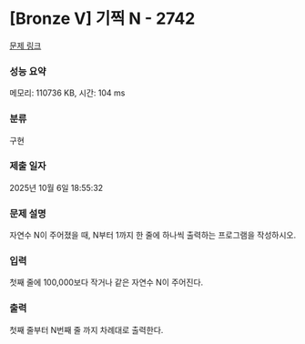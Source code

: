 # [Bronze V] 기찍 N - 2742 

[문제 링크](https://www.acmicpc.net/problem/2742) 

### 성능 요약

메모리: 110736 KB, 시간: 104 ms

### 분류

구현

### 제출 일자

2025년 10월 6일 18:55:32

### 문제 설명

<p style="user-select: auto !important;">자연수 N이 주어졌을 때, N부터 1까지 한 줄에 하나씩 출력하는 프로그램을 작성하시오.</p>

### 입력 

 <p style="user-select: auto !important;">첫째 줄에 100,000보다 작거나 같은 자연수 N이 주어진다.</p>

### 출력 

 <p style="user-select: auto !important;">첫째 줄부터 N번째 줄 까지 차례대로 출력한다.</p>

